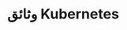 ---
approvers:
- mohamedsgap
- mhamdisemah
title: وثائق Kubernetes
noedit: true
cid: docsHome
layout: docsportal_home
class: gridPage
linkTitle: "الصفحة الرئيسية"
main_menu: true
weight: 10
hide_feedback: true
menu:
  main:
    title: "الوثائق"
    weight: 20
    post: >
      <p> تعرف على كيفية استخدام Kubernetes مع الوثائق المفاهيمية والبرنامج التعليمي والمراجع. يمكنك حتى <a href="/editdocs/" data-auto-burger-exclude> المساعدة في المساهمة في المستندات </a>!</p>
description: >
  Kubernetes هو محرك تنسيق حاوية مفتوح المصدر لأتمتة النشر والتدبير وإدارة التطبيقات بالحاويات. تستضيف مؤسسة الحوسبة السحابية الأصلية المشروع المفتوح المصدر.
overview: >
  Kubernetes هو محرك تنسيق حاوية مفتوح المصدر لأتمتة النشر والتدبير وإدارة التطبيقات بالحاويات. تستضيف مؤسسة الحوسبة السحابية الأصلية المشروع المفتوح المصدر. (<a href="https://www.cncf.io/about">CNCF</a>).
cards:
- name: concepts
  title: "فهم الأساسيات"
  description: "تعرف على Kubernetes ومفاهيمها الأساسية."
  button: "تعلم المفاهيم"
  button_path: "/docs/concepts"
- name: tutorials
  title: "جرب Kubernetes"
  description: "اتبع البرامج التعليمية لمعرفة كيفية نشر التطبيقات في Kubernetes."
  button: "عرض الدروس"
  button_path: "/docs/tutorials"
- name: setup
  title: "قم باعداد cluster"
  description: "احصل على Kubernetes قيد التشغيل بناءً على مواردك واحتياجاتك."
  button: "قم بإعداد Kubernetes"
  button_path: "/docs/setup"
- name: tasks
  title: "تعلم كيفية استخدام Kubernetes"
  description: "ابحث عن المهام الشائعة وكيفية تنفيذها باستخدام سلسلة قصيرة من الخطوات."  
  button: "عرض المهام"
  button_path: "/docs/tasks"
- name: training
  title: "تدريب"
  description: "احصل على شهادة في Kubernetes واجعل مشاريعك السحابية الأصلية ناجحة!"
  button: "عرض التدريب"
  button_path: "/training"
- name: reference
  title: ابحث عن معلومات مرجعية
  description: تصفح المصطلحات ، وبناء جملة سطر الأوامر ، وأنواع موارد واجهة برمجة التطبيقات ، ووثائق أداة الإعداد.
  button: عرض المراجع
  button_path: /docs/reference
- name: contribute
  title: المساهمة في الوثائق
  description: يمكن لأي شخص المساهمة ، سواء كنت جديدًا في المشروع أو كنت متواجدًا منذ فترة طويلة.
  button: ساهم في الوثائق
  button_path: /docs/contribute
- name: download
  title: تنزيل Kubernetes
  description: إذا كنت تقوم بتثبيت Kubernetes أو تقوم بالترقية إلى الإصدار الأحدث ، فراجع ملاحظات الإصدار الحالية.
- name: about
  title: حول الوثائق
  description: يحتوي هذا الموقع على وثائق للإصدارات الأربعة الحالية والسابقة من Kubernetes.
---